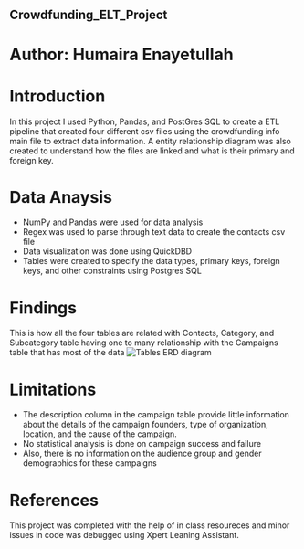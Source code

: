 ## Crowdfunding_ELT_Project 
# Author: Humaira Enayetullah

# Introduction
In this project I used Python, Pandas, and PostGres SQL to create a ETL pipeline that created four different csv files using the crowdfunding info main file to extract data information. A entity relationship diagram was also created to understand how the files are linked and what is their primary and foreign key.

# Data Anaysis
* NumPy and Pandas were used for data analysis
* Regex was used to parse through text data to create the contacts csv file
* Data visualization was done using QuickDBD
* Tables were created to  specify the data types, primary keys, foreign keys, and other constraints using Postgres SQL

# Findings
This is how all the four tables are related with Contacts, Category, and Subcategory table having one to many relationship with the Campaigns table that has most of the data
![Tables ERD diagram](https://github.com/user-attachments/assets/382d8132-f058-4abb-abf3-a834f4ddfbe4)

# Limitations
* The description column in the campaign table provide little information about the details of the campaign founders, type of organization, location, and the cause of the campaign.
* No statistical analysis is done on campaign success and failure
* Also, there is no information on the audience group and gender demographics for these campaigns

# References
This project was completed with the help of in class resoureces and minor issues in code was  debugged using Xpert Leaning Assistant.

